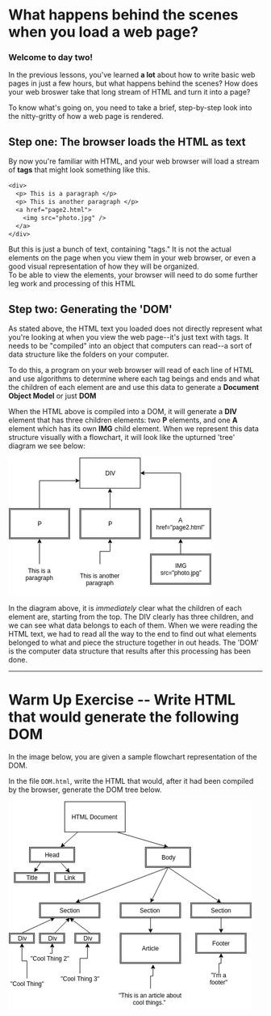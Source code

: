 # What happens behind the scenes when you load a web page?


### Welcome to day two!

In the previous lessons, you've learned **a lot** about how to write basic web pages in just a few hours, but what happens behind the scenes? How does your web broswer take that long stream of HTML and turn it into a page?

To know what's going on, you need to take a brief, step-by-step look into the nitty-gritty of how a web page is rendered.

## Step one: The browser loads the HTML as text

By now you're familiar with HTML, and your web browser will load a stream of **tags** that might look something like this.

```
<div>
  <p> This is a paragraph </p>
  <p> This is another paragraph </p>
  <a href="page2.html">
    <img src="photo.jpg" />
  </a>
</div>
```

But this is just a bunch of text, containing "tags." It is not the actual elements on the page when you view them in your web browser, or even a good visual representation of how they will be organized.  
To be able to view the elements, your browser will need to do some further leg work and processing of this HTML


## Step two: Generating the 'DOM'

As stated above, the HTML text you loaded does not directly represent what you're looking at when you view the web page--it's just text with tags. It needs to be "compiled" into an object that computers can read--a sort of data structure like the folders on your computer.

To do this, a program on your web browser will read of each line of HTML and use algorithms to determine where each tag beings and ends and what the children of each element are and use this data to generate a **Document Object Model** or just **DOM**  


When the HTML above is compiled into a DOM, it will generate a **DIV** element that has three children elements: two **P** elements, and one **A** element which has its own **IMG** child element. When we represent this data structure visually with a flowchart, it will look like the upturned 'tree' diagram we see below:

![little tree](little-tree.png)

In the diagram above, it is *immediately* clear what the children of each element are, starting from the top. The DIV clearly has three children, and we can see what data belongs to each of them. When we were reading the HTML text, we had to read all the way to the end to find out what elements belonged to what and piece the structure together in out heads. The 'DOM' is the computer data structure that results after this processing has been done.

-------------

# Warm Up Exercise -- Write HTML that would generate the following DOM

In the image below, you are given a sample flowchart representation of the DOM.

In the file `DOM.html`, write the HTML that would, after it had been compiled by the browser, generate the DOM tree below. 

![Dom Tree](dom.png)
